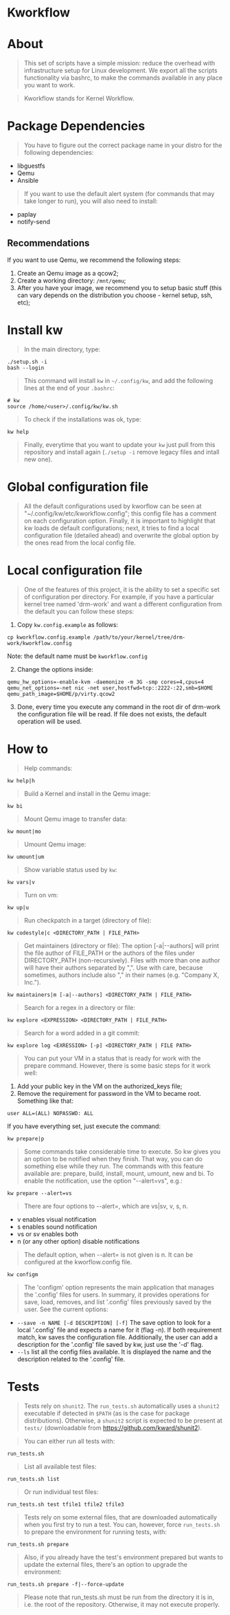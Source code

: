 # Kworkflow

# About

> This set of scripts have a simple mission: reduce the overhead with
infrastructure setup for Linux development. We export all the scripts
functionality via bashrc, to make the commands available in any place you want
to work.

> Kworkflow stands for Kernel Workflow.

# Package Dependencies

> You have to figure out the correct package name in your distro for the
following dependencies:

* libguestfs
* Qemu
* Ansible

> If you want to use the default alert system (for commands that may take longer
to run), you will also need to install:

* paplay
* notify-send

## Recommendations

If you want to use Qemu, we recommend the following steps:

1) Create an Qemu image as a qcow2;
2) Create a working directory: `/mnt/qemu`;
3) After you have your image, we recommend you to setup basic stuff (this
   can vary depends on the distribution you choose - kernel setup, ssh, etc);

# Install kw

> In the main directory, type:

```
./setup.sh -i
bash --login
```

> This command will install `kw` in
`~/.config/kw`, and add the following lines at the end of
your `.bashrc`:

```
# kw
source /home/<user>/.config/kw/kw.sh
```

> To check if the installations was ok, type:

```
kw help
```

> Finally, everytime that you want to update your `kw` just
pull from this repository and install again (`./setup -i` remove legacy files
and intall new one).

# Global configuration file

> All the default configurations used by kworflow can be seen at
"~/.config/kw/etc/kworkflow.config"; this config file has a comment on each
configuration option. Finally, it is important to highlight that kw loads de
default configurations; next, it tries to find a local configuration file
(detailed ahead) and overwrite the global option by the ones read from the
local config file.

# Local configuration file

> One of the features of this project, it is the ability to set a specific set
of configuration per directory. For example, if you have a particular kernel
tree named 'drm-work' and want a different configuration from the default you
can follow these steps:

1) Copy `kw.config.example` as follows:

```
cp kworkflow.config.example /path/to/your/kernel/tree/drm-work/kworkflow.config
```
Note: the default name must be `kworkflow.config`

2) Change the options inside:

```
qemu_hw_options=-enable-kvm -daemonize -m 3G -smp cores=4,cpus=4
qemu_net_options=-net nic -net user,hostfwd=tcp::2222-:22,smb=$HOME
qemu_path_image=$HOME/p/virty.qcow2
```

3) Done, every time you execute any command in the root dir of drm-work the
configuration file will be read. If file does not exists, the default operation
will be used.

# How to

> Help commands:

```
kw help|h
```

> Build a Kernel and install in the Qemu image:

```
kw bi
```

> Mount Qemu image to transfer data:

```
kw mount|mo
```

> Umount Qemu image:

```
kw umount|um
```

> Show variable status used by `kw`:

```
kw vars|v
```

> Turn on vm:

```
kw up|u
```

> Run checkpatch in a target (directory of file):

```
kw codestyle|c <DIRECTORY_PATH | FILE_PATH>
```

> Get maintainers (directory or file):
> The option [-a|--authors] will print the file author of FILE_PATH or
> the authors of the files under DIRECTORY_PATH (non-recursively). Files
> with more than one author will have their authors separated by ",".
> Use with care, because sometimes, authors include also "," in their
> names (e.g. "Company X, Inc.").
```
kw maintainers|m [-a|--authors] <DIRECTORY_PATH | FILE_PATH>
```

> Search for a regex in a directory or file:

```
kw explore <EXPRESSION> <DIRECTORY_PATH | FILE_PATH>
```

> Search for a word added in a git commit:

```
kw explore log <EXRESSION> [-p] <DIRECTORY_PATH | FILE PATH>
```

> You can put your VM in a status that is ready for work with the prepare
command. However, there is some basic steps for it work well:

1. Add your public key in the VM on the authorized_keys file;
2. Remove the requirement for password in the VM to became root. Something like
  that:

```
user ALL=(ALL) NOPASSWD: ALL
```

If you have everything set, just execute the command:

```
kw prepare|p
```

> Some commands take considerable time to execute. So kw gives you an option to
> be notified when they finish. That way, you can do something else while they
> run. The commands with this feature available are: prepare, build, install,
> mount, umount, new and bi. To enable the notification, use the option
> "--alert=vs", e.g.:

```
kw prepare --alert=vs
```

> There are four options to --alert=, which are vs|sv, v, s, n.
- v enables visual notification
- s enables sound notification
- vs or sv enables both
- n (or any other option) disable notifications

> The default option, when --alert= is not given is n. It can be configured at
> the kworflow.config file.

```
kw configm
```

> The 'configm' option represents the main application that manages the
> '.config' files for users. In summary, it provides operations for save, load,
> removes, and list '.config' files previously saved by the user. See the
> current options:

- `--save -n NAME [-d DESCRIPTION] [-f]` The save option to look for a local
 '.config' file and expects a name for it (flag -n). If both requirement match,
  kw saves the configuration file. Additionally, the user can add a description
  for the '.config' file saved by kw, just use the '-d' flag.
- `--ls` list all the config files available. It is displayed the
  name and the description related to the '.config' file.

# Tests

> Tests rely on `shunit2`. The `run_tests.sh` automatically uses a
> `shunit2` executable if detected in `$PATH` (as is the case for
> package distributions).  Otherwise, a `shunit2` script is expected to
> be present at `tests/` (downloadable from https://github.com/kward/shunit2).

> You can either run all tests with:

```
run_tests.sh
```

> List all available test files:

```
run_tests.sh list
```

> Or run individual test files:

```
run_tests.sh test tfile1 tfile2 tfile3
```

> Tests rely on some external files, that are downloaded automatically when you
> first try to run a test. You can, however, force `run_tests.sh` to prepare
> the environment for running tests, with:

```
run_tests.sh prepare
```

> Also, if you already have the test's environment prepared but wants to update
> the external files, there's an option to upgrade the environment:

```
run_tests.sh prepare -f|--force-update
```

> Please note that run_tests.sh must be run from the directory it is in, i.e.
the root of the repository. Otherwise, it may not execute properly.
